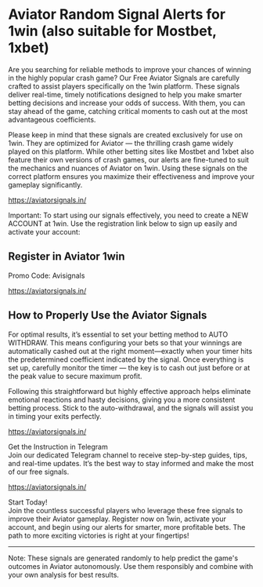 # Aviator Random Signal Alerts for 1win (also suitable for Mostbet, 1xbet)

Are you searching for reliable methods to improve your chances of winning in the highly popular crash game? Our Free Aviator Signals are carefully crafted to assist players specifically on the 1win platform. These signals deliver real-time, timely notifications designed to help you make smarter betting decisions and increase your odds of success. With them, you can stay ahead of the game, catching critical moments to cash out at the most advantageous coefficients.

Please keep in mind that these signals are created exclusively for use on 1win. They are optimized for Aviator — the thrilling crash game widely played on this platform. While other betting sites like Mostbet and 1xbet also feature their own versions of crash games, our alerts are fine-tuned to suit the mechanics and nuances of Aviator on 1win. Using these signals on the correct platform ensures you maximize their effectiveness and improve your gameplay significantly.

<a href="https://aviatorsignals.in/" target="_blank" rel="noopener noreferrer">https://aviatorsignals.in/</a>


Important: To start using our signals effectively, you need to create a NEW ACCOUNT at 1win. Use the registration link below to sign up easily and activate your account:

## Register in Aviator 1win  
Promo Code: Avisignals

<a href="https://aviatorsignals.in/" target="_blank" rel="noopener noreferrer">https://aviatorsignals.in/</a>


## How to Properly Use the Aviator Signals

For optimal results, it’s essential to set your betting method to AUTO WITHDRAW. This means configuring your bets so that your winnings are automatically cashed out at the right moment—exactly when your timer hits the predetermined coefficient indicated by the signal. Once everything is set up, carefully monitor the timer — the key is to cash out just before or at the peak value to secure maximum profit.

Following this straightforward but highly effective approach helps eliminate emotional reactions and hasty decisions, giving you a more consistent betting process. Stick to the auto-withdrawal, and the signals will assist you in timing your exits perfectly.

<a href="https://aviatorsignals.in/" target="_blank" rel="noopener noreferrer">https://aviatorsignals.in/</a>


Get the Instruction in Telegram  
Join our dedicated Telegram channel to receive step-by-step guides, tips, and real-time updates. It’s the best way to stay informed and make the most of our free signals.

<a href="https://aviatorsignals.in/" target="_blank" rel="noopener noreferrer">https://aviatorsignals.in/</a>


Start Today!  
Join the countless successful players who leverage these free signals to improve their Aviator gameplay. Register now on 1win, activate your account, and begin using our alerts for smarter, more profitable bets. The path to more exciting victories is right at your fingertips!

---

Note: These signals are generated randomly to help predict the game's outcomes in Aviator autonomously. Use them responsibly and combine with your own analysis for best results.

